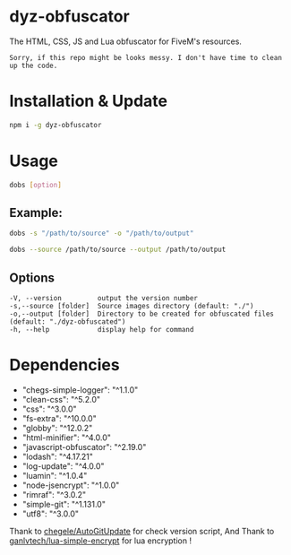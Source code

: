 # dyz-obfuscator
The HTML, CSS, JS and Lua obfuscator for FiveM's resources.

`Sorry, if this repo might be looks messy. I don't have time to clean up the code.`

# Installation & Update
```bash
npm i -g dyz-obfuscator
```
 
# Usage
```bash
dobs [option]
```
 
## Example:
```bash
dobs -s "/path/to/source" -o "/path/to/output"
```
```bash
dobs --source /path/to/source --output /path/to/output
```
 
## Options
 ```
 -V, --version         output the version number
 -s,--source [folder]  Source images directory (default: "./")
 -o,--output [folder]  Directory to be created for obfuscated files (default: "./dyz-obfuscated")
 -h, --help            display help for command
 ```
  
# Dependencies
- "chegs-simple-logger": "^1.1.0"
- "clean-css": "^5.2.0"
- "css": "^3.0.0"
- "fs-extra": "^10.0.0"
- "globby": "^12.0.2"
- "html-minifier": "^4.0.0"
- "javascript-obfuscator": "^2.19.0"
- "lodash": "^4.17.21"
- "log-update": "^4.0.0"
- "luamin": "^1.0.4"
- "node-jsencrypt": "^1.0.0"
- "rimraf": "^3.0.2"
- "simple-git": "^1.131.0"
- "utf8": "^3.0.0"

Thank to [chegele/AutoGitUpdate](https://github.com/chegele/AutoGitUpdate) for check version script, And Thank to [ganlvtech/lua-simple-encrypt](https://github.com/ganlvtech/lua-simple-encrypt) for lua encryption !